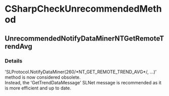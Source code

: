 ﻿---  
uid: Validator_3_15_6  
---

# CSharpCheckUnrecommendedMethod

## UnrecommendedNotifyDataMinerNTGetRemoteTrendAvg

### Details

'SLProtocol.NotifyDataMiner(260\/\*NT\_GET\_REMOTE\_TREND\_AVG\*\/, ...)' method is now considered obsolete.  
Instead, the 'GetTrendDataMessage' SLNet message is recommended as it is more efficient and up to date.
